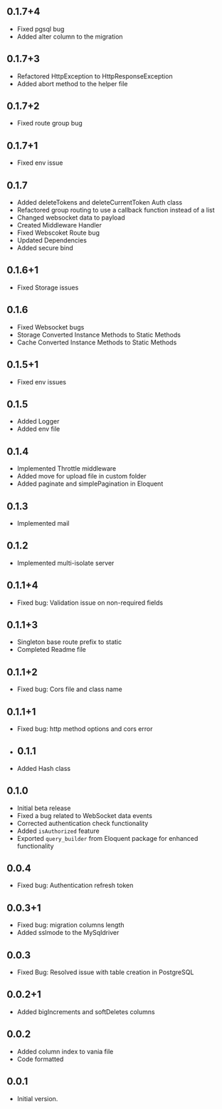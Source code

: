 ## 0.1.7+4

- Fixed pgsql bug
- Added alter column to the migration

## 0.1.7+3

- Refactored HttpException to HttpResponseException
- Added abort method to the helper file

## 0.1.7+2

- Fixed route group bug

## 0.1.7+1

- Fixed env issue

## 0.1.7

- Added deleteTokens and deleteCurrentToken Auth class
- Refactored group routing to use a callback function instead of a list
- Changed websocket data to payload
- Created Middleware Handler
- Fixed Webscoket Route bug
- Updated Dependencies
- Added secure bind

## 0.1.6+1

- Fixed Storage issues

## 0.1.6

- Fixed Websocket bugs
- Storage Converted Instance Methods to Static Methods
- Cache Converted Instance Methods to Static Methods

## 0.1.5+1

- Fixed env issues

## 0.1.5

- Added Logger
- Added env file

## 0.1.4

- Implemented Throttle middleware
- Added move for upload file in custom folder
- Added paginate and simplePagination in Eloquent

## 0.1.3

- Implemented mail

## 0.1.2

- Implemented multi-isolate server

## 0.1.1+4

- Fixed bug: Validation issue on non-required fields

## 0.1.1+3

- Singleton base route prefix   to static
- Completed Readme file

## 0.1.1+2

- Fixed bug: Cors file and class name

## 0.1.1+1

- Fixed bug: http method options and cors error

- ## 0.1.1

- Added Hash class

## 0.1.0

- Initial beta release
- Fixed a bug related to WebSocket data events
- Corrected authentication check functionality
- Added `isAuthorized` feature
- Exported `query_builder` from Eloquent package for enhanced functionality

## 0.0.4

- Fixed bug: Authentication refresh token

## 0.0.3+1

- Fixed bug: migration columns length
- Added sslmode to the MySqldriver

## 0.0.3

- Fixed Bug: Resolved issue with table creation in PostgreSQL

## 0.0.2+1

- Added bigIncrements and  softDeletes columns

## 0.0.2

- Added column index to vania file
- Code formatted

## 0.0.1

- Initial version.

